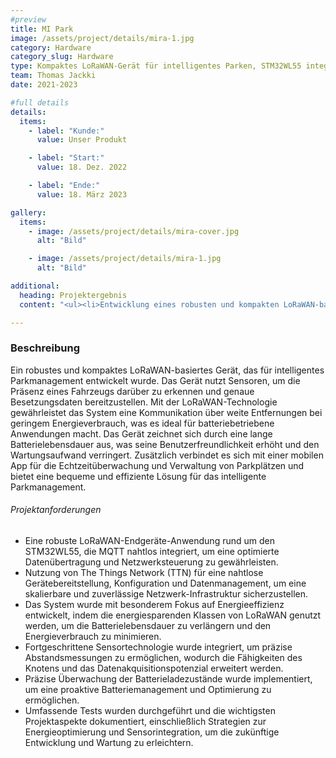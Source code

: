 ```yaml
---
#preview
title: MI Park
image: /assets/project/details/mira-1.jpg
category: Hardware
category_slug: Hardware
type: Kompaktes LoRaWAN-Gerät für intelligentes Parken, STM32WL55 integriert mit MQTT für Effizienz, Energieeffizienz, fortschrittliche Sensoren für Präzision
team: Thomas Jackki
date: 2021-2023

#full details
details:
  items:
    - label: "Kunde:"
      value: Unser Produkt

    - label: "Start:"
      value: 18. Dez. 2022

    - label: "Ende:"
      value: 18. März 2023

gallery:
  items:
    - image: /assets/project/details/mira-cover.jpg
      alt: "Bild"

    - image: /assets/project/details/mira-1.jpg
      alt: "Bild"

additional:
  heading: Projektergebnis
  content: "<ul><li>Entwicklung eines robusten und kompakten LoRaWAN-basierten Geräts für intelligentes Parkmanagement</li><li>Integrierte Sensoren für die präzise Erkennung der Fahrzeugpräsenz und Bereitstellung von Echtzeit-Besetzungsdaten</li><li>Nutzung der LoRaWAN-Technologie für Kommunikation über weite Entfernungen bei minimalem Energieverbrauch</li><li>Nahtlose Verbindung mit einer mobilen App für die Echtzeitüberwachung und Verwaltung von Parkplätzen</li><li>Verwendung von The Things Network (TTN) für nahtlose Gerätebereitstellung, Konfiguration und Datenmanagement</li></ul>"

---
```


### Beschreibung

Ein robustes und kompaktes LoRaWAN-basiertes Gerät, das für intelligentes Parkmanagement entwickelt wurde. Das Gerät nutzt Sensoren, um die Präsenz eines Fahrzeugs darüber zu erkennen und genaue Besetzungsdaten bereitzustellen. Mit der LoRaWAN-Technologie gewährleistet das System eine Kommunikation über weite Entfernungen bei geringem Energieverbrauch, was es ideal für batteriebetriebene Anwendungen macht. Das Gerät zeichnet sich durch eine lange Batterielebensdauer aus, was seine Benutzerfreundlichkeit erhöht und den Wartungsaufwand verringert. Zusätzlich verbindet es sich mit einer mobilen App für die Echtzeitüberwachung und Verwaltung von Parkplätzen und bietet eine bequeme und effiziente Lösung für das intelligente Parkmanagement.

###### Projektanforderungen

- Eine robuste LoRaWAN-Endgeräte-Anwendung rund um den STM32WL55, die MQTT nahtlos integriert, um eine optimierte Datenübertragung und Netzwerksteuerung zu gewährleisten.
- Nutzung von The Things Network (TTN) für eine nahtlose Gerätebereitstellung, Konfiguration und Datenmanagement, um eine skalierbare und zuverlässige Netzwerk-Infrastruktur sicherzustellen.
- Das System wurde mit besonderem Fokus auf Energieeffizienz entwickelt, indem die energiesparenden Klassen von LoRaWAN genutzt werden, um die Batterielebensdauer zu verlängern und den Energieverbrauch zu minimieren.
- Fortgeschrittene Sensortechnologie wurde integriert, um präzise Abstandsmessungen zu ermöglichen, wodurch die Fähigkeiten des Knotens und das Datenakquisitionspotenzial erweitert werden.
- Präzise Überwachung der Batterieladezustände wurde implementiert, um eine proaktive Batteriemanagement und Optimierung zu ermöglichen.
- Umfassende Tests wurden durchgeführt und die wichtigsten Projektaspekte dokumentiert, einschließlich Strategien zur Energieoptimierung und Sensorintegration, um die zukünftige Entwicklung und Wartung zu erleichtern.
